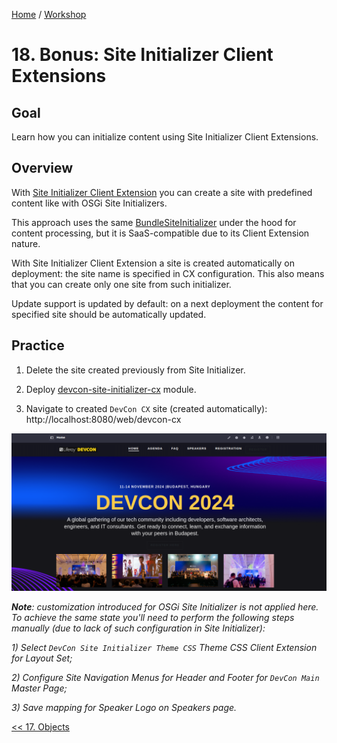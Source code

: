 [Home](../../../README.md) / [Workshop](../README.md) 

# 18. Bonus: Site Initializer Client Extensions

## Goal

Learn how you can initialize content using Site Initializer Client Extensions.

## Overview 

With [Site Initializer Client Extension](https://learn.liferay.com/w/dxp/liferay-development/importing-exporting-data/using-a-site-initializer-client-extension) you can create a site with predefined content like with OSGi Site Initializers.

This approach uses the same [BundleSiteInitializer](https://github.com/liferay/liferay-portal/blob/master/modules/apps/site-initializer/site-initializer-extender/site-initializer-extender/src/main/java/com/liferay/site/initializer/extender/internal/BundleSiteInitializer.java) under the hood for content processing, but it is SaaS-compatible due to its Client Extension nature.

With Site Initializer Client Extension a site is created automatically on deployment: the site name is specified in CX configuration. This also means that you can create only one site from such initializer.

Update support is updated by default: on a next deployment the content for specified site should be automatically updated.

## Practice

1. Delete the site created previously from Site Initializer.

2. Deploy [devcon-site-initializer-cx](../../../client-extensions/devcon-site-initializer-cx) module.

3. Navigate to created `DevCon CX` site (created automatically): http://localhost:8080/web/devcon-cx

![01.png](images/01.png)

_**Note**: customization introduced for OSGi Site Initializer is not applied here. To achieve the same state you'll need to perform the following steps manually (due to lack of such configuration in Site Initializer):_

_1) Select `DevCon Site Initializer Theme CSS` Theme CSS Client Extension for Layout Set;_

_2) Configure Site Navigation Menus for Header and Footer for `DevCon Main` Master Page;_

_3) Save mapping for Speaker Logo on Speakers page._


[<< 17. Objects](../17-objects/README.md)